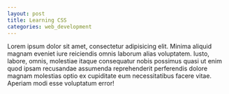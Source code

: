 ```yaml
---
layout: post
title: Learning CSS
categories: web_development
---
```


Lorem ipsum dolor sit amet, consectetur adipisicing elit. Minima aliquid magnam eveniet iure reiciendis omnis laborum alias voluptatem. Iusto, labore, omnis, molestiae itaque consequatur nobis possimus quasi ut enim quod ipsam recusandae assumenda reprehenderit perferendis dolore magnam molestias optio ex cupiditate eum necessitatibus facere vitae. Aperiam modi esse voluptatum error!